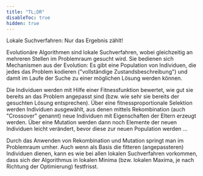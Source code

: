 ```yaml
---
title: "TL;DR"
disableToc: true
hidden: true
---
```



Lokale Suchverfahren: Nur das Ergebnis zählt!

Evolutionäre Algorithmen sind lokale Suchverfahren, wobei gleichzeitig an mehreren Stellen im Problemraum
gesucht wird. Sie bedienen sich Mechanismen aus der Evolution: Es gibt eine Population von Individuen,
die jedes das Problem kodieren ("vollständige Zustandsbeschreibung") und damit im Laufe der Suche zu einer
möglichen Lösung werden können.

Die Individuen werden mit Hilfe einer Fitnessfunktion bewertet, wie gut sie bereits an das Problem angepasst
sind (bzw. wie sehr sie bereits der gesuchten Lösung entsprechen). Über eine fitnessproportionale Selektion
werden Individuen ausgewählt, aus denen mittels Rekombination (auch "Crossover" genannt) neue Individuen mit
Eigenschaften der Eltern erzeugt werden. Über eine Mutation werden dann noch Elemente der neuen Individuen
leicht verändert, bevor diese zur neuen Population werden ...

Durch das Anwenden von Rekombination und Mutation springt man im Problemraum umher. Auch wenn als Basis die
fitteren (angepassteren) Individuen dienen, kann es wie bei allen lokalen Suchverfahren vorkommen, dass
sich der Algorithmus in lokalen Minima (bzw. lokalen Maxima, je nach Richtung der Optimierung) festfrisst.
